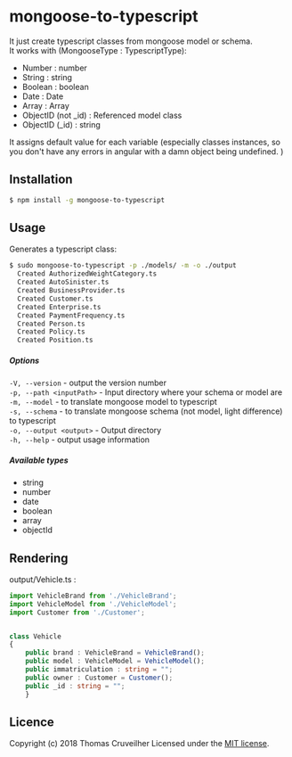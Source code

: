 # mongoose-to-typescript

It just create typescript classes from mongoose model or schema.\
It works with (MongooseType : TypescriptType):
- Number : number
- String : string
- Boolean : boolean
- Date : Date
- Array : Array
- ObjectID (not _id) : Referenced model class
- ObjectID (_id) : string

It assigns default value for each variable (especially classes instances, so you don't have any errors in angular with a damn object being undefined.
)
## Installation
```bash
$ npm install -g mongoose-to-typescript
```

## Usage
Generates a typescript class:
```bash
$ sudo mongoose-to-typescript -p ./models/ -m -o ./output
  Created AuthorizedWeightCategory.ts
  Created AutoSinister.ts
  Created BusinessProvider.ts
  Created Customer.ts
  Created Enterprise.ts
  Created PaymentFrequency.ts
  Created Person.ts
  Created Policy.ts
  Created Position.ts
```

##### Options

  `-V, --version` - output the version number\
  `-p, --path <inputPath>` - Input directory where your schema or model are\
  `-m, --model` - to translate mongoose model to typescript\
  `-s, --schema` - to translate mongoose schema (not model, light difference) to typescript\
  `-o, --output <output>` - Output directory\
    `-h, --help` - output usage information
    
##### Available types
  - string
  - number
  - date
  - boolean
  - array
  - objectId


## Rendering
output/Vehicle.ts :
```typescript
import VehicleBrand from './VehicleBrand';
import VehicleModel from './VehicleModel';
import Customer from './Customer';


class Vehicle
{
    public brand : VehicleBrand = VehicleBrand();
    public model : VehicleModel = VehicleModel();
    public immatriculation : string = "";
    public owner : Customer = Customer();
    public _id : string = "";
    }
```

## Licence

Copyright (c) 2018 Thomas Cruveilher
Licensed under the [MIT license](LICENSE).
